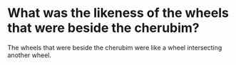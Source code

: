 # What was the likeness of the wheels that were beside the cherubim?

The wheels that were beside the cherubim were like a wheel intersecting another wheel.
